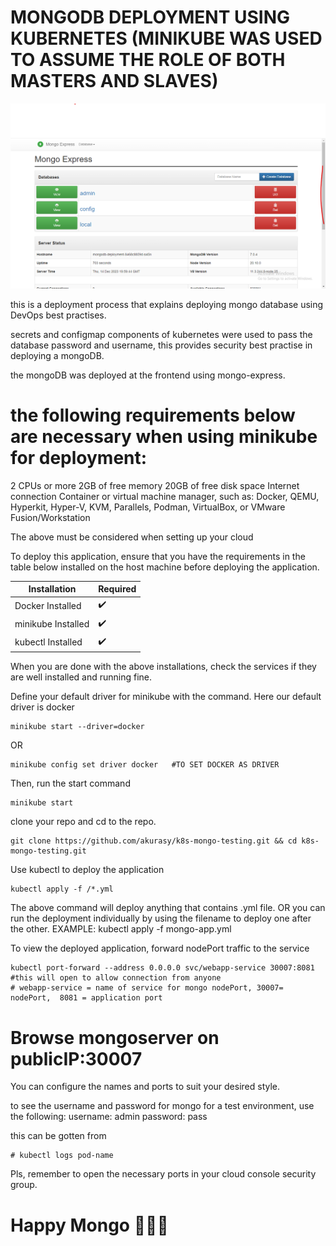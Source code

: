 # MONGODB DEPLOYMENT USING KUBERNETES (MINIKUBE WAS USED TO ASSUME THE ROLE OF BOTH MASTERS AND SLAVES)

![mongodb login page](./mongo-image.png)

this is a deployment process that explains deploying mongo database using DevOps best practises.

secrets and configmap components of kubernetes were used to pass the database password and username, this provides security best practise in deploying a mongoDB.

the mongoDB was deployed at the frontend using mongo-express. 

# the following requirements below are necessary when using minikube for deployment:
2 CPUs or more
2GB of free memory
20GB of free disk space
Internet connection
Container or virtual machine manager, such as: Docker, QEMU, Hyperkit, Hyper-V, KVM, Parallels, Podman, VirtualBox, or VMware Fusion/Workstation

The above must be considered when setting up your cloud

To deploy this application, ensure that you have the requirements in the table below installed on the host machine before deploying the application.

|Installation|Required |
| ------------- | ------------- |
| Docker Installed  | :heavy_check_mark:  |
| minikube Installed | :heavy_check_mark:  |
| kubectl Installed | :heavy_check_mark:  |

When you are done with the above installations, check the services if they are well installed and running fine. 

Define your default driver for minikube with the command. Here our default driver is docker

```
minikube start --driver=docker

```
OR

```
minikube config set driver docker   #TO SET DOCKER AS DRIVER

```

Then, run the start command

```
minikube start

```

clone your repo and cd to the repo. 

```
git clone https://github.com/akurasy/k8s-mongo-testing.git && cd k8s-mongo-testing.git

```
Use kubectl to deploy the application

```
kubectl apply -f /*.yml

```

The above command will deploy anything that contains .yml file. 
OR
you can run the deployment individually by using the filename to deploy one after the other.
EXAMPLE: kubectl apply -f mongo-app.yml


To view the deployed application, forward nodePort traffic to the service

```
kubectl port-forward --address 0.0.0.0 svc/webapp-service 30007:8081
#this will open to allow connection from anyone
# webapp-service = name of service for mongo nodePort, 30007= nodePort,  8081 = application port

```

# Browse mongoserver on publicIP:30007

You can configure the names and ports to suit your desired style.

to see the username and password for mongo for a test environment, use the following:
username: admin
password: pass

this can be gotten from

```
# kubectl logs pod-name

```

Pls, remember to open the necessary ports in your cloud console security group.  

# Happy Mongo 💚💚💚
